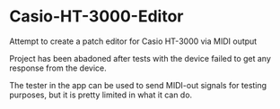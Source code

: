 # Casio-HT-3000-Editor
Attempt to create a patch editor for Casio HT-3000 via MIDI output

Project has been abadoned after tests with the device failed to get any response from the device.

The tester in the app can be used to send MIDI-out signals for testing purposes, but it is pretty limited in what it can do.
